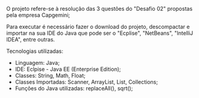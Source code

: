 O projeto refere-se à resolução das 3 questões do "Desafio 02" propostas pela empresa Capgemini;

Para executar é necessário fazer o download do projeto, descompactar e importar na sua IDE do Java que pode ser o "Ecplise", "NetBeans", "IntelliJ IDEA", entre outras.

Tecnologias utilizadas:
- Linguagem: Java;
- IDE: Eclpise - Java EE (Enterprise Edition);
- Classes: String, Math, Float;
- Classes Importadas: Scanner, ArrayList, List, Collections;
- Funções do Java utilizadas: replaceAll(), sqrt();
